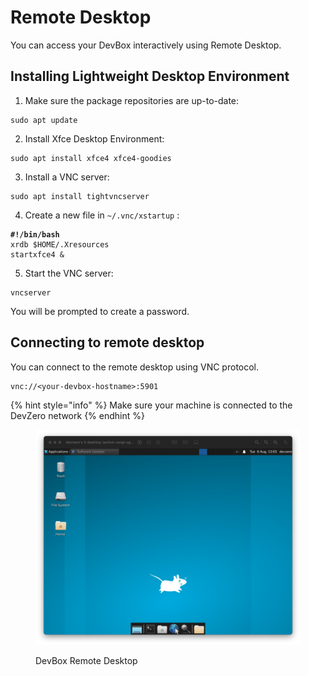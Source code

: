# Remote Desktop

You can access your DevBox interactively using Remote Desktop.

## Installing Lightweight Desktop Environment

1. Make sure the package repositories are up-to-date:

```
sudo apt update
```

2. Install Xfce Desktop Environment:

```
sudo apt install xfce4 xfce4-goodies
```

3. Install a VNC server:

```
sudo apt install tightvncserver
```

4. Create a new file in `~/.vnc/xstartup` :

<pre><code><strong>#!/bin/bash
</strong>xrdb $HOME/.Xresources
startxfce4 &#x26;
</code></pre>

5. Start the VNC server:

```
vncserver
```

You will be prompted to create a password.

## Connecting to remote desktop

You can connect to the remote desktop using VNC protocol.

```
vnc://<your-devbox-hostname>:5901
```

{% hint style="info" %}
Make sure your machine is connected to the DevZero network
{% endhint %}

<figure><img src="../.gitbook/assets/Screenshot 2024-08-06 at 13.04.47.png" alt=""><figcaption><p>DevBox Remote Desktop</p></figcaption></figure>
